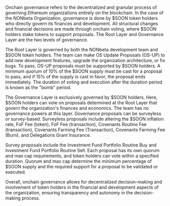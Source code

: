 Onchain governance refers to the decentralized and granular process of governing Ethereum organizations entirely on the blockchain. In the case of the NONbeta Organization, governance is done by $SOON token holders who directly govern its finances and development. All structural changes and financial decisions are made through onchain voting, where $SOON holders stake tokens to support proposals. The Root Layer and Governance Layer are the two levels of governance. 

The Root Layer is governed by both the NONbeta development team and $SOON token holders. The team can make OS Update Proposals (OS-UP) to add new development features, upgrade the organization architecture, or fix bugs. To pass, OS-UP proposals must be supported by $SOON holders. A minimum quorum of 10% of the $SOON supply must be cast for a proposal to pass, and if 15% of the supply is cast in favor, the proposal ends immediately. The duration of voting and execution after the duration period is known as the "bomb" period.

The Governance Layer is exclusively governed by $SOON holders. Here, $SOON holders can vote on proposals determined at the Root Layer that govern the organization's finances and economics. The team has no governance powers at this layer. Governance proposals can be surveyless or survey-based. Surveyless proposals include altering the $SOON inflation rate, FoF Fee (token), FoF Fee (transaction), Covenants Routine Fee (transaction), Covenants Farming Fee (Transaction), Covenants Farming Fee (Burn), and Delegations Grant Insurance. 

Survey proposals include the Investment Fund Portfolio Routine Buy and Investment Fund Portfolio Routine Sell. Each proposal has its own quorum and max cap requirements, and token holders can vote within a specified duration. Quorum and max cap determine the minimum percentage of $SOON supply and the required support for a proposal to be validated or executed. 

Overall, onchain governance allows for decentralized decision-making and involvement of token holders in the financial and development aspects of the organization, ensuring transparency and autonomy in the decision-making process.
